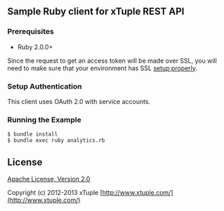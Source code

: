 
## Sample Ruby client for xTuple REST API ##

### Prerequisites

- Ruby 2.0.0+

Since the request to get an access token will be made over SSL, you will need to make sure
that your environment has SSL [setup properly](https://github.com/lostisland/faraday/wiki/Setting-up-SSL-certificates).

### Setup Authentication

This client uses OAuth 2.0 with service accounts.

### Running the Example

    $ bundle install
    $ bundle exec ruby analytics.rb

## License

[Apache License, Version 2.0](http://www.apache.org/licenses/LICENSE-2.0.html)

Copyright (c) 2012-2013 xTuple [http://www.xtuple.com/](http://www.xtuple.com/)
